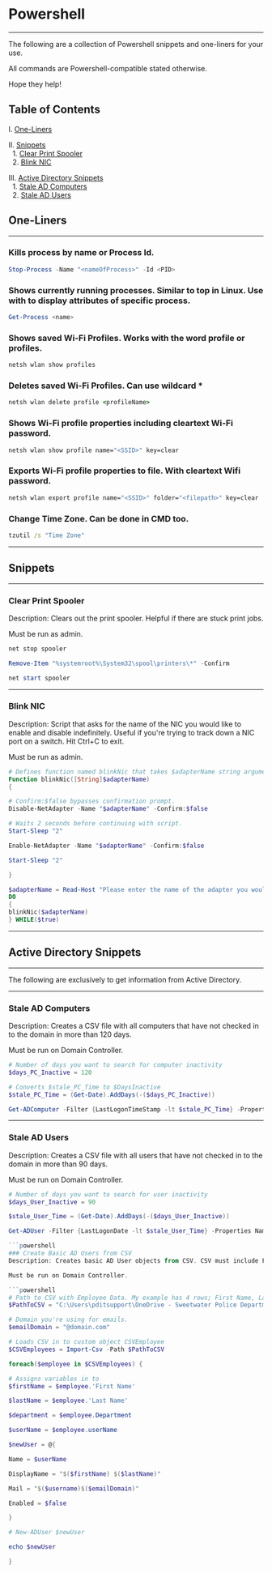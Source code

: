 # Powershell

---
The following are a collection of Powershell snippets and one-liners for your use. 

All commands are Powershell-compatible  stated otherwise. 

Hope they help!

## Table of Contents

I. [One-Liners](#one-liners)

II. [Snippets](#snippets)
<br>&nbsp; 1. [Clear Print Spooler](#clear-print-spooler)
<br>&nbsp; 2. [Blink NIC](#blink-nic)

III. [Active Directory Snippets](#active-directory-snippets)
<br>&nbsp; 1. [Stale AD Computers](#stale-ad-computers)
<br>&nbsp; 2. [Stale AD Users](#stale-ad-users)

## One-Liners
---


### Kills process by name or Process Id.
```powershell
Stop-Process -Name "<nameOfProcess>" -Id <PID>
```


### Shows currently running processes. Similar to top in Linux. Use with <name> to display attributes of specific process.
```powershell
Get-Process <name>
```

### Shows saved Wi-Fi Profiles. Works with the word profile or profiles.
```cmd
netsh wlan show profiles
```


### Deletes saved Wi-Fi Profiles. Can use wildcard *
```cmd
netsh wlan delete profile <profileName>
```


### Shows Wi-Fi profile properties including cleartext Wi-Fi password.
```cmd
netsh wlan show profile name="<SSID>" key=clear
```

### Exports Wi-Fi profile properties to file. With cleartext Wifi password.
```cmd
netsh wlan export profile name="<SSID>" folder="<filepath>" key=clear
```


### Change Time Zone. Can be done in CMD too.
```cmd
tzutil /s "Time Zone"
```


---
## Snippets
---

### Clear Print Spooler
Description: Clears out the print spooler. Helpful if there are stuck print jobs.

Must be run as admin.

```powershell
net stop spooler

Remove-Item "%systemroot%\System32\spool\printers\*" -Confirm

net start spooler
```


---
### Blink NIC
Description: Script that asks for the name of the NIC you would like to enable and 
disable indefinitely. Useful if you're trying to track down a NIC port
on a switch.
Hit Ctrl+C to exit.

Must be run as admin.

```powershell
# Defines function named blinkNic that takes $adapterName string argument.
Function blinkNic([String]$adapterName)
{

# Confirm:$false bypasses confirmation prompt.
Disable-NetAdapter -Name "$adapterName" -Confirm:$false

# Waits 2 seconds before continuing with script.
Start-Sleep "2"

Enable-NetAdapter -Name "$adapterName" -Confirm:$false

Start-Sleep "2"

}

$adapterName = Read-Host "Please enter the name of the adapter you would like to blink."
DO
{
blinkNic($adapterName)
} WHILE($true)
```


---
## Active Directory Snippets
---
The following are exclusively to get information from Active Directory.

---


### Stale AD Computers
Description: Creates a CSV file with all computers that have not checked in
to the domain in more than 120 days.

Must be run on Domain Controller.

```powershell
# Number of days you want to search for computer inactivity
$days_PC_Inactive = 120

# Converts $stale_PC_Time to $DaysInactive
$stale_PC_Time = (Get-Date).AddDays(-($days_PC_Inactive))

Get-ADComputer -Filter {LastLogonTimeStamp -lt $stale_PC_Time} -Properties Name,Enabled,LastLogon -ResultPageSize 1000 -ResultSetSize $null  | Select -Property Name,Enabled,@{N='LastLogon_Time';E={[DateTime]::FromFileTime($_.LastLogon)}} | Export-Csv -Path "$PSScriptRoot\StaleComputers.csv"
```


---
### Stale AD Users
Description: Creates a CSV file with all users that have not checked in to
the domain in more than 90 days.

Must be run on Domain Controller.

```powershell
# Number of days you want to search for user inactivity
$days_User_Inactive = 90

$stale_User_Time = (Get-Date).AddDays(-($days_User_Inactive))

Get-ADUser -Filter {LastLogonDate -lt $stale_User_Time} -Properties Name,Enabled,LastLogonTimeStamp -ResultPageSize 3000 -ResultSetSize $null  | Select -Property Name,Enabled,@{N='LastLogon_Time';E={[DateTime]::FromFileTime($_.LastLogon)}} | Export-Csv -Path "$PSScriptRoot\StaleUsers.csv"

```powershell
### Create Basic AD Users from CSV
Description: Creates basic AD User objects from CSV. CSV must include First Name, Last Name, Department, and Username.

Must be run on Domain Controller.

```powershell
# Path to CSV with Employee Data. My example has 4 rows; First Name, Last Name, Department, and UserName
$PathToCSV = "C:\Users\pditsupport\OneDrive - Sweetwater Police Department\Documents\Powershell\Employees.csv"

# Domain you're using for emails.
$emailDomain = "@domain.com"

# Loads CSV in to custom object CSVEmployee
$CSVEmployees = Import-Csv -Path $PathToCSV 

foreach($employee in $CSVEmployees) {

# Assigns variables in to 
$firstName = $employee.'First Name'

$lastName = $employee.'Last Name'

$department = $employee.Department

$userName = $employee.userName

$newUser = @{

Name = $userName

DisplayName = "$($firstName) $($lastName)"

Mail = "$($username)$($emailDomain)"

Enabled = $false

}

# New-ADUser $newUser

echo $newUser

}
```
